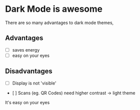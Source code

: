 # Dark Mode is awesome
There are so many advantages to dark mode themes, 


## Advantages
- [ ] saves energy 
- [ ] easy on your eyes

## Disadvantages
- [ ] Display is not 'visible'
- [ ] Scans (eg. QR Codes) need higher contrast -> light theme 

It's easy on your eyes



